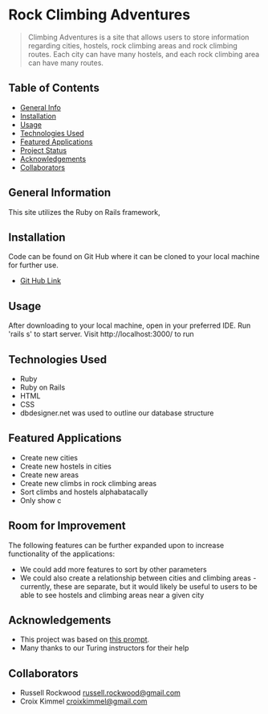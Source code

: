 # Rock Climbing Adventures
> Climbing Adventures is a site that allows users to store information regarding cities, hostels, rock climbing areas and rock climbing routes. Each city can have many hostels, and each rock climbing area can have many routes.

## Table of Contents
* [General Info](#general-information)
* [Installation](#installation)
* [Usage](#usage)
* [Technologies Used](#technologies-used)
* [Featured Applications](#featured-applications)
* [Project Status](#project-status)
* [Acknowledgements](#acknowledgements)
* [Collaborators](#collaborators)


## General Information
This site utilizes the Ruby on Rails framework,

## Installation
Code can be found on Git Hub where it can be cloned to your local machine for further use.
- [Git Hub Link](https://github.com/russellrockwood/EventWarez)

## Usage
After downloading to your local machine, open in your preferred IDE. Run 'rails s' to start server. Visit http://localhost:3000/ to run

## Technologies Used
- Ruby
- Ruby on Rails
- HTML
- CSS
- dbdesigner.net was used to outline our database structure

## Featured Applications
- Create new cities
- Create new hostels in cities
- Create new areas
- Create new climbs in rock climbing areas
- Sort climbs and hostels alphabatacally
- Only show c

## Room for Improvement

The following features can be further expanded upon to increase functionality of the applications:
- We could add more features to sort by other parameters
- We could also create a relationship between cities and climbing areas - currently, these are separate, but it would likely be useful to users to be able to see hostels and climbing areas near a given city

## Acknowledgements
- This project was based on [this prompt](https://backend.turing.edu/module2/projects/relational_rails).
- Many thanks to our Turing instructors for their help


## Collaborators
- Russell Rockwood  russell.rockwood@gmail.com
- Croix Kimmel  croixkimmel@gmail.com
